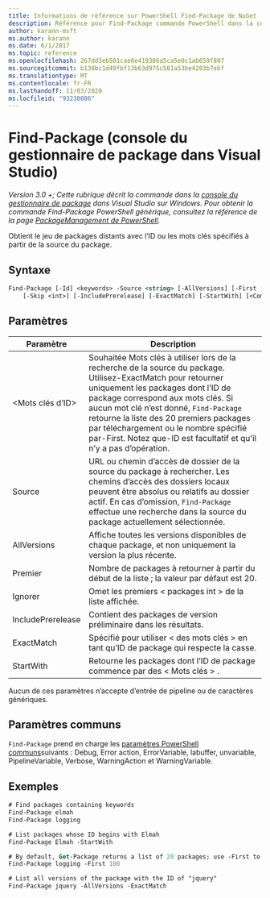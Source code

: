 ```yaml
---
title: Informations de référence sur PowerShell Find-Package de NuGet
description: Référence pour Find-Package commande PowerShell dans la console du gestionnaire de package NuGet dans Visual Studio.
author: karann-msft
ms.author: karann
ms.date: 6/1/2017
ms.topic: reference
ms.openlocfilehash: 267dd3eb501cae6e419386a5ca5e0c1ab659f807
ms.sourcegitcommit: b138bc1d49fbf13b63d975c581a53be4283b7ebf
ms.translationtype: MT
ms.contentlocale: fr-FR
ms.lasthandoff: 11/03/2020
ms.locfileid: "93238086"
---
```

# <a name="find-package-package-manager-console-in-visual-studio"></a>Find-Package (console du gestionnaire de package dans Visual Studio)

*Version 3.0 +; Cette rubrique décrit la commande dans la [console du gestionnaire de package](../../consume-packages/install-use-packages-powershell.md) dans Visual Studio sur Windows. Pour obtenir la commande Find-Package PowerShell générique, consultez la référence de la page [PackageManagement de PowerShell](/powershell/module/packagemanagement/?view=powershell-6).*

Obtient le jeu de packages distants avec l’ID ou les mots clés spécifiés à partir de la source du package.

## <a name="syntax"></a>Syntaxe

```ps
Find-Package [-Id] <keywords> -Source <string> [-AllVersions] [-First [<int>]]
    [-Skip <int>] [-IncludePrerelease] [-ExactMatch] [-StartWith] [<CommonParameters>]
```

## <a name="parameters"></a>Paramètres

| Paramètre | Description |
| --- | --- |
| &lt;Mots clés d’ID&gt; | Souhaitée Mots clés à utiliser lors de la recherche de la source du package. Utilisez-ExactMatch pour retourner uniquement les packages dont l’ID de package correspond aux mots clés. Si aucun mot clé n’est donné, `Find-Package` retourne la liste des 20 premiers packages par téléchargement ou le nombre spécifié par-First. Notez que-ID est facultatif et qu’il n’y a pas d’opération. |
| Source | URL ou chemin d’accès de dossier de la source du package à rechercher. Les chemins d’accès des dossiers locaux peuvent être absolus ou relatifs au dossier actif. En cas d’omission, `Find-Package` effectue une recherche dans la source du package actuellement sélectionnée. |
| AllVersions | Affiche toutes les versions disponibles de chaque package, et non uniquement la version la plus récente. |
| Premier | Nombre de packages à retourner à partir du début de la liste ; la valeur par défaut est 20. |
| Ignorer | Omet les premiers &lt; packages int &gt; de la liste affichée.  |
| IncludePrerelease | Contient des packages de version préliminaire dans les résultats. |
| ExactMatch | Spécifié pour utiliser &lt; des mots clés &gt; en tant qu’ID de package qui respecte la casse. |
| StartWith | Retourne les packages dont l’ID de package commence par des &lt; Mots clés &gt; . |

Aucun de ces paramètres n’accepte d’entrée de pipeline ou de caractères génériques.

## <a name="common-parameters"></a>Paramètres communs

`Find-Package` prend en charge les [paramètres PowerShell communs](/powershell/module/microsoft.powershell.core/about/about_commonparameters)suivants : Debug, Error action, ErrorVariable, labuffer, unvariable, PipelineVariable, Verbose, WarningAction et WarningVariable.

## <a name="examples"></a>Exemples

```ps
# Find packages containing keywords
Find-Package elmah
Find-Package logging

# List packages whose ID begins with Elmah
Find-Package Elmah -StartWith

# By default, Get-Package returns a list of 20 packages; use -First to show more
Find-Package logging -First 100

# List all versions of the package with the ID of "jquery"
Find-Package jquery -AllVersions -ExactMatch
```
